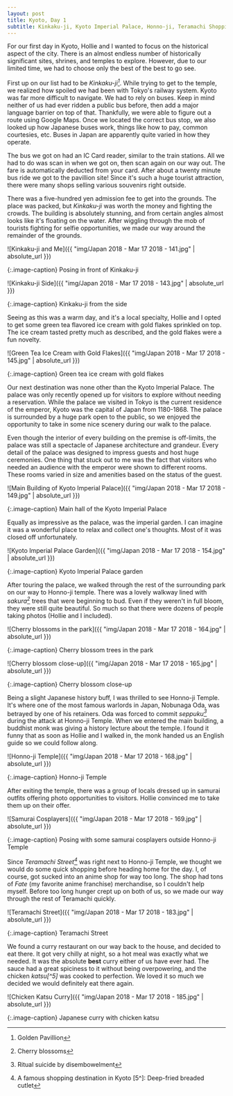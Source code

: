 ```yaml
---
layout: post
title: Kyoto, Day 1
subtitle: Kinkaku-ji, Kyoto Imperial Palace, Honno-ji, Teramachi Shopping Arcade
---
```

For our first day in Kyoto, Hollie and I wanted to focus on the historical aspect of the city. There is an almost endless number of historically significant sites, shrines, and temples to explore. However, due to our limited time, we had to choose only the best of the best to go see.

First up on our list had to be _Kinkaku-ji[^1]_. While trying to get to the temple, we realized how spoiled we had been with Tokyo's railway system. Kyoto was far more difficult to navigate. We had to rely on buses. Keep in mind neither of us had ever ridden a public bus before, then add a major language barrier on top of that. Thankfully, we were able to figure out a route using Google Maps. Once we located the correct bus stop, we also looked up how Japanese buses work, things like how to pay, common courtesies, etc. Buses in Japan are apparently quite varied in how they operate.

The bus we got on had an IC Card reader, similar to the train stations. All we had to do was scan in when we got on, then scan again on our way out. The fare is automatically deducted from your card. After about a twenty minute bus ride we got to the pavillion site! Since it's such a huge tourist attraction, there were many shops selling various souvenirs right outside.

There was a five-hundred yen admission fee to get into the grounds. The place was packed, but _Kinkaku-ji_ was worth the money and fighting the crowds. The building is absolutely stunning, and from certain angles almost looks like it's floating on the water. After wiggling through the mob of tourists fighting for selfie opportunities, we made our way around the remainder of the grounds.

![Kinkaku-ji and Me]({{ "img/Japan 2018 - Mar 17 2018 - 141.jpg" | absolute_url }})

{:.image-caption}
Posing in front of Kinkaku-ji

![Kinkaku-ji Side]({{ "img/Japan 2018 - Mar 17 2018 - 143.jpg" | absolute_url }})

{:.image-caption}
Kinkaku-ji from the side

Seeing as this was a warm day, and it's a local specialty, Hollie and I opted to get some green tea flavored ice cream with gold flakes sprinkled on top. The ice cream tasted pretty much as described, and the gold flakes were a fun novelty.

![Green Tea Ice Cream with Gold Flakes]({{ "img/Japan 2018 - Mar 17 2018 - 145.jpg" | absolute_url }})

{:.image-caption}
Green tea ice cream with gold flakes

Our next destination was none other than the Kyoto Imperial Palace. The palace was only recently opened up for visitors to explore without needing a reservation. While the palace we visited in Tokyo is the current residence of the emperor, Kyoto was the capital of Japan from 1180-1868. The palace is surrounded by a huge park open to the public, so we enjoyed the opportunity to take in some nice scenery during our walk to the palace.

Even though the interior of every building on the premise is off-limits, the palace was still a spectacle of Japanese architecture and grandeur. Every detail of the palace was designed to impress guests and host huge ceremonies. One thing that stuck out to me was the fact that visitors who needed an audience with the emperor were shown to different rooms. These rooms varied in size and amenities based on the status of the guest. 

![Main Building of Kyoto Imperial Palace]({{ "img/Japan 2018 - Mar 17 2018 - 149.jpg" | absolute_url }})

{:.image-caption}
Main hall of the Kyoto Imperial Palace

Equally as impressive as the palace, was the imperial garden. I can imagine it was a wonderful place to relax and collect one's thoughts. Most of it was closed off unfortunately.

![Kyoto Imperial Palace Garden]({{ "img/Japan 2018 - Mar 17 2018 - 154.jpg" | absolute_url }})

{:.image-caption}
Kyoto Imperial Palace garden

After touring the palace, we walked through the rest of the surrounding park on our way to Honno-ji temple. There was a lovely walkway lined with _sakura[^2]_ trees that were beginning to bud. Even if they weren't in full bloom, they were still quite beautiful. So much so that there were dozens of people taking photos (Hollie and I included).

![Cherry blossoms in the park]({{ "img/Japan 2018 - Mar 17 2018 - 164.jpg" | absolute_url }})

{:.image-caption}
Cherry blossom trees in the park

![Cherry blossom close-up]({{ "img/Japan 2018 - Mar 17 2018 - 165.jpg" | absolute_url }})

{:.image-caption}
Cherry blossom close-up

Being a slight Japanese history buff, I was thrilled to see Honno-ji Temple. It's where one of the most famous warlords in Japan, Nobunaga Oda, was betrayed by one of his retainers. Oda was forced to commit _seppuku[^3]_ during the attack at Honno-ji Temple. When we entered the main building, a buddhist monk was giving a history lecture about the temple. I found it funny that as soon as Hollie and I walked in, the monk handed us an English guide so we could follow along.

![Honno-ji Temple]({{ "img/Japan 2018 - Mar 17 2018 - 168.jpg" | absolute_url }})

{:.image-caption}
Honno-ji Temple

After exiting the temple, there was a group of locals dressed up in samurai outfits offering photo opportunities to visitors. Hollie convinced me to take them up on their offer.

![Samurai Cosplayers]({{ "img/Japan 2018 - Mar 17 2018 - 169.jpg" | absolute_url }})

{:.image-caption}
Posing with some samurai cosplayers outside Honno-ji Temple

Since _Teramachi Street[^4]_ was right next to Honno-ji Temple, we thought we would do some quick shopping before heading home for the day. I, of course, got sucked into an anime shop for way too long. The shop had tons of _Fate_ (my favorite anime franchise) merchandise, so I couldn't help myself. Before too long hunger crept up on both of us, so we made our way through the rest of Teramachi quickly.

![Teramachi Street]({{ "img/Japan 2018 - Mar 17 2018 - 183.jpg" | absolute_url }})

{:.image-caption}
Teramachi Street

We found a curry restaurant on our way back to the house, and decided to eat there. It got very chilly at night, so a hot meal was exactly what we needed. It was the absolute **best** curry either of us have ever had. The sauce had a great spiciness to it without being overpowering, and the chicken _katsu[^5]_ was cooked to perfection. We loved it so much we decided we would definitely eat there again.

![Chicken Katsu Curry]({{ "img/Japan 2018 - Mar 17 2018 - 185.jpg" | absolute_url }})

{:.image-caption}
Japanese curry with chicken katsu

[^1]: Golden Pavillion
[^2]: Cherry blossoms
[^3]: Ritual suicide by disembowelment
[^4]: A famous shopping destination in Kyoto
[5^]: Deep-fried breaded cutlet